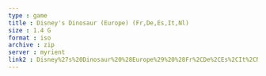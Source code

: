 ```yaml
---
type : game
title : Disney's Dinosaur (Europe) (Fr,De,Es,It,Nl)
size : 1.4 G
format : iso
archive : zip
server : myrient
link2 : Disney%27s%20Dinosaur%20%28Europe%29%20%28Fr%2CDe%2CEs%2CIt%2CNl%29
---
```

